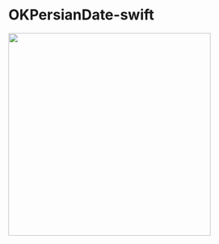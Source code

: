 # OKPersianDate-swift
<img src="https://raw.github.com/omidkh68/OKPersianDate-swift/master/OKPersianDate-swift/OKPersianDate.png" width="400px"/>

